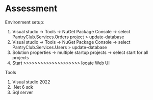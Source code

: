 # Assessment

Environment setup: 

1. Visual studio -> Tools -> NuGet Package Console -> select PantryClub.Services.Orders project > update-database 
2. Visual studio -> Tools -> NuGet Package Console -> select PantryClub.Services.Users > update-database                                                      
3. Solution properties -> multiple startup projects -> select start for all projects
4. Start >>>>>>>>>>>>>>>>>>>> locate Web UI

Tools

1. Visual studio 2022
2. .Net 6 sdk
3. Sql server
